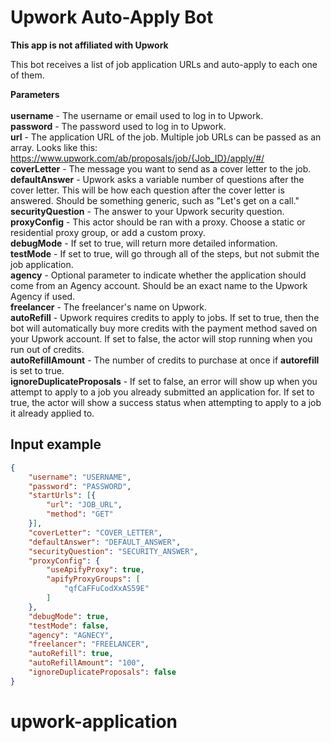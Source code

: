 # Upwork Auto-Apply Bot

**This app is not affiliated with Upwork**

This bot receives a list of job application URLs and auto-apply to each one of them.

**Parameters**<br><br>
**username** - The username or email used to log in to Upwork.<br>
**password** - The password used to log in to Upwork.<br>
**url** - The application URL of the job. Multiple job URLs can be passed as an array. Looks like this: https://www.upwork.com/ab/proposals/job/{Job_ID}/apply/#/<br>
**coverLetter** - The message you want to send as a cover letter to the job.<br>
**defaultAnswer** - Upwork asks a variable number of questions after the cover letter. This will be how each question after the cover letter is answered. Should be something generic, such as "Let's get on a call."<br>
**securityQuestion** - The answer to your Upwork security question.<br>
**proxyConfig** - This actor should be ran with a proxy. Choose a static or residential proxy group, or add a custom proxy.<br>
**debugMode** - If set to true, will return more detailed information.<br>
**testMode** - If set to true, will go through all of the steps, but not submit the job application.<br>
**agency** - Optional parameter to indicate whether the application should come from an Agency account. Should be an exact name to the Upwork Agency if used.<br>
**freelancer** - The freelancer's name on Upwork.<br>
**autoRefill** - Upwork requires credits to apply to jobs. If set to true, then the bot will automatically buy more credits with the payment method saved on your Upwork account. If set to false, the actor will stop running when you run out of credits.<br>
**autoRefillAmount** - The number of credits to purchase at once if **autorefill** is set to true.<br>
**ignoreDuplicateProposals** - If set to false, an error will show up when you attempt to apply to a job you already submitted an application for. If set to true, the actor will show a success status when attempting to apply to a job it already applied to.<br>


## Input example

```json
{
	"username": "USERNAME",
	"password": "PASSWORD",
	"startUrls": [{
		"url": "JOB_URL",
		"method": "GET"
	}],
	"coverLetter": "COVER_LETTER",
	"defaultAnswer": "DEFAULT_ANSWER",
	"securityQuestion": "SECURITY_ANSWER",
	"proxyConfig": {
		"useApifyProxy": true,
		"apifyProxyGroups": [
			"qfCaFFuCodXxAS59E"
		]
	},
	"debugMode": true,
	"testMode": false,
	"agency": "AGNECY",
	"freelancer": "FREELANCER",
	"autoRefill": true,
	"autoRefillAmount": "100",
	"ignoreDuplicateProposals": false
}
```
# upwork-application

